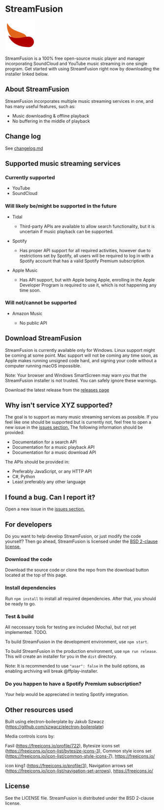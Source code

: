 # StreamFusion
<img src="https://github.com/K1GOL/StreamFusion/blob/main/resources/icons/512x512.png" width="100" height="100">

StreamFusion is a 100% free open-source music player and manager incorporating SoundCloud and YouTube music streaming in one single program. Get started with using StreamFusion right now by downloading the installer linked below.

## About StreamFusion

StreamFusion incorporates multiple music streaming services in one, and has many useful features, such as:
* Music downloading & offline playback
* No buffering in the middle of playback

## Change log

See [changelog.md](https://github.com/K1GOL/StreamFusion/blob/main/changelog.md)

## Supported music streaming services

### Currently supported

* YouTube
* SoundCloud

### Will likely be/might be supported in the future

* Tidal

  * Third-party APIs are available to allow search functionality, but it is uncertain if music playback can be supported.

* Spotify
  
  * Has proper API support for all required activities, however due to restrictions set by Spotify, all users will be required to log in with a Spotify account that has a valid Spotify Premium subscription.
  
* Apple Music

  * Has API support, but with Apple being Apple, enrolling in the Apple Developer Program is required to use it, which is not happening any time soon.

### Will not/cannot be supported

* Amazon Music

  * No public API
  
## Download StreamFusion

StreamFusion is currently available only for Windows. Linux support might be coming at some point. Mac support will not be coming any time soon, as Apple makes running unsigned code hard, and signing your code without a computer running macOS impossible.

Note: Your browser and Windows SmartScreen may warn you that the StreamFusion installer is not trusted. You can safely ignore these warnings.

Download the latest release from the [releases page](https://github.com/K1GOL/StreamFusion/releases)

## Why isn't service XYZ supported?

The goal is to support as many music streaming services as possible. If you feel like one should be supported but is currently not, feel free to open a new issue in the [issues section.](https://github.com/K1GOL/StreamFusion/issues) The following information should be provided:
* Documentation for a search API
* Documentation for a music playback API
* Documentation for a music download API

The APIs should be provided in:
* Preferably JavaScript, or any HTTP API
* C#, Python
* Least preferably any other language

## I found a bug. Can I report it?

Open a new issue in the [issues section.](https://github.com/K1GOL/StreamFusion/issues)

## For developers

Do you want to help develop StreamFusion, or just modify the code yourself? Then go ahead, StreamFusion is licensed under the [BSD 2-clause license.](https://en.wikipedia.org/wiki/BSD_licenses#2-clause_license_(%22Simplified_BSD_License%22_or_%22FreeBSD_License%22))

### Download the code

Download the source code or clone the repo from the download button located at the top of this page.

### Install dependencies

Run `npm install` to install all required dependencies. After that, you should be ready to go.

### Test & build

All neccessary tools for testing are included (Mocha), but not yet implemented. TODO.

To build StreamFusion in the development environment, use `npm start`.

To build StreamFusion in the production environment, use `npm run release`. This will create an installer for you in the `dist` directory.

Note: It is recommended to use `"asar": false` in the build options, as enabling archiving will break @ffplay-installer.

### Do you happen to have a Spotify Premium subscription?

Your help would be appreciated in testing Spotify integration.

## Other resources used

Built using electron-boilerplate by Jakub Szwacz (https://github.com/szwacz/electron-boilerplate)

Media controls icons by:

  Fasil (https://freeicons.io/profile/722), Bytesize icons set (https://freeicons.io/icon-list/bytesize-icons-3), Common style icons set (https://freeicons.io/icon-list/common-style-icons-7), https://freeicons.io/

icon king1 (https://freeicons.io/profile/3), Navigation arrows set (https://freeicons.io/icon-list/navigation-set-arrows), https://freeicons.io/

## License

See the LICENSE file. StreamFusion is distributed under the BSD 2-clause license.
